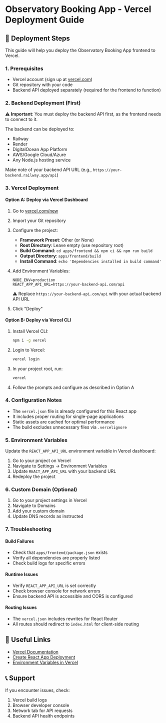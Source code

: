 # Observatory Booking App - Vercel Deployment Guide

## 🚀 Deployment Steps

This guide will help you deploy the Observatory Booking App frontend to Vercel.

### 1. Prerequisites

- Vercel account (sign up at [vercel.com](https://vercel.com))
- Git repository with your code
- Backend API deployed separately (required for the frontend to function)

### 2. Backend Deployment (First)

⚠️ **Important**: You must deploy the backend API first, as the frontend needs to connect to it.

The backend can be deployed to:
- Railway
- Render
- DigitalOcean App Platform
- AWS/Google Cloud/Azure
- Any Node.js hosting service

Make note of your backend API URL (e.g., `https://your-backend.railway.app/api`)

### 3. Vercel Deployment

#### Option A: Deploy via Vercel Dashboard

1. Go to [vercel.com/new](https://vercel.com/new)
2. Import your Git repository
3. Configure the project:
   - **Framework Preset**: Other (or None)
   - **Root Directory**: Leave empty (use repository root)
   - **Build Command**: `cd apps/frontend && npm ci && npm run build`
   - **Output Directory**: `apps/frontend/build`
   - **Install Command**: `echo 'Dependencies installed in build command'`

4. Add Environment Variables:
   ```
   NODE_ENV=production
   REACT_APP_API_URL=https://your-backend-api.com/api
   ```
   ⚠️ Replace `https://your-backend-api.com/api` with your actual backend API URL

5. Click "Deploy"

#### Option B: Deploy via Vercel CLI

1. Install Vercel CLI:
   ```bash
   npm i -g vercel
   ```

2. Login to Vercel:
   ```bash
   vercel login
   ```

3. In your project root, run:
   ```bash
   vercel
   ```

4. Follow the prompts and configure as described in Option A

### 4. Configuration Notes

- The `vercel.json` file is already configured for this React app
- It includes proper routing for single-page applications
- Static assets are cached for optimal performance
- The build excludes unnecessary files via `.vercelignore`

### 5. Environment Variables

Update the `REACT_APP_API_URL` environment variable in Vercel dashboard:

1. Go to your project on Vercel
2. Navigate to Settings → Environment Variables
3. Update `REACT_APP_API_URL` with your backend URL
4. Redeploy the project

### 6. Custom Domain (Optional)

1. Go to your project settings in Vercel
2. Navigate to Domains
3. Add your custom domain
4. Update DNS records as instructed

### 7. Troubleshooting

#### Build Failures
- Check that `apps/frontend/package.json` exists
- Verify all dependencies are properly listed
- Check build logs for specific errors

#### Runtime Issues
- Verify `REACT_APP_API_URL` is set correctly
- Check browser console for network errors
- Ensure backend API is accessible and CORS is configured

#### Routing Issues
- The `vercel.json` includes rewrites for React Router
- All routes should redirect to `index.html` for client-side routing

## 🔗 Useful Links

- [Vercel Documentation](https://vercel.com/docs)
- [Create React App Deployment](https://create-react-app.dev/docs/deployment/)
- [Environment Variables in Vercel](https://vercel.com/docs/concepts/projects/environment-variables)

## 📞 Support

If you encounter issues, check:
1. Vercel build logs
2. Browser developer console
3. Network tab for API requests
4. Backend API health endpoints
